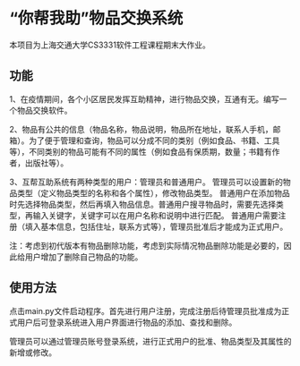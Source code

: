 # “你帮我助”物品交换系统

本项目为上海交通大学CS3331软件工程课程期末大作业。

## 功能

1、在疫情期间，各个小区居民发挥互助精神，进行物品交换，互通有无。编写一个物品交换软件。

2、物品有公共的信息（物品名称，物品说明，物品所在地址，联系人手机，邮箱）。为了便于管理和查询，物品可以分成不同的类别（例如食品、书籍、工具等），不同类别的物品可能有不同的属性（例如食品有保质期，数量；书籍有作者，出版社等）。

3、互帮互助系统有两种类型的用户：管理员和普通用户。
管理员可以设置新的物品类型（定义物品类型的名称和各个属性），修改物品类型。
普通用户在添加物品时先选择物品类型，然后再填入物品信息。普通用户搜寻物品时，需要先选择类型，再输入关键字，关键字可以在用户名称和说明中进行匹配。
普通用户需要注册（填入基本信息，包括住址，联系方式等），管理员批准后才能成为正式用户。

注：考虑到初代版本有物品删除功能，考虑到实际情况物品删除功能是必要的，因此给用户增加了删除自己物品的功能。

## 使用方法

点击main.py文件启动程序。首先进行用户注册，完成注册后待管理员批准成为正式用户后可登录系统进入用户界面进行物品的添加、查找和删除。

管理员可以通过管理员账号登录系统，进行正式用户的批准、物品类型及其属性的新增或修改。
